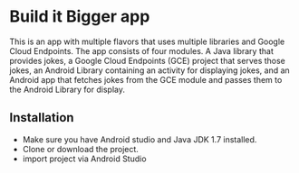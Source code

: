 
# Build it Bigger app
This is  an app with multiple flavors that uses multiple libraries and Google Cloud Endpoints. The app consists of four modules. A Java library that provides jokes, a Google Cloud Endpoints (GCE) project that serves those jokes, an Android Library containing an activity for displaying jokes, and an Android app that fetches jokes from the GCE module and passes them to the Android Library for display.

## Installation
- Make sure you have Android studio and Java JDK 1.7 installed.
- Clone or download the project.
- import project via Android Studio

